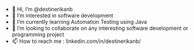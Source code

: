 - 👋 Hi, I’m @destinerikanb
- 👀 I’m interested in software development
- 🌱 I’m currently learning Automation Testing using Java
- 💞️ I’m looking to collaborate on any interesting software development or programming project
- 📫 How to reach me : linkedin.com/in/destinerikanb/

<!---
destinerikanb/destinerikanb is a ✨ special ✨ repository because its `README.md` (this file) appears on your GitHub profile.
You can click the Preview link to take a look at your changes.
--->
